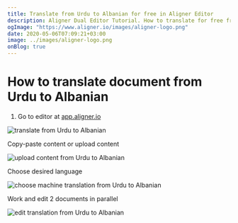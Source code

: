 ```yaml
---
title: Translate from Urdu to Albanian for free in Aligner Editor
description: Aligner Dual Editor Tutorial. How to translate for free from Urdu to Albanian. Aligner is multilingual document management platform. 
ogImage: "https://www.aligner.io/images/aligner-logo.png"
date: 2020-05-06T07:09:21+03:00
image: ../images/aligner-logo.png
onBlog: true
---
```


# How to translate document from Urdu to Albanian

1. Go to editor at [app.aligner.io](https://app.aligner.io "Aligner App web page")

![translate from Urdu to Albanian](../aligner-blank-editor.png "translate from Urdu to Albanian")

Copy-paste content or upload content

![upload content from Urdu to Albanian](../aligner-uploaded-document.png "upload content from Urdu to Albanian")

Choose desired language

![choose machine translation from Urdu to Albanian](../aligner-language-dropdown.png "choose machine translation from Urdu to Albanian")

Work and edit 2 documents in parallel

![edit translation from Urdu to Albanian](../aligner-double-sitded-editor.png "edit translation from Urdu to Albanian")

